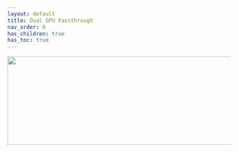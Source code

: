 ```yaml
---
layout: default
title: Dual GPU Passthrough
nav_order: 9
has_children: true
has_toc: true
---
```


<p align="center">
  <img width="650" height="200" src="../../../../assets/HeaderDGPU.png">
</p>